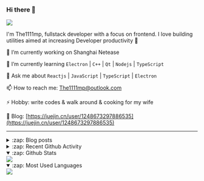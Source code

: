 ### Hi there 👋

![](https://komarev.com/ghpvc/?username=1111mp&color=green)

I'm The1111mp, fullstack developer with a focus on frontend. I love building utilities aimed at increasing Developer productivity 🙌

🔭 I’m currently working on Shanghai Netease

🌱 I’m currently learning `Electron` | `C++` | `Qt` | `Nodejs` | `TypeScript`

💬 Ask me about `Reactjs` | `JavaScript` | `TypeScript` | `Electron`

📫 How to reach me: <a href="mailto:The1111mp@outlook.com">The1111mp@outlook.com</a>

⚡ Hobby: write codes & walk around & cooking for my wife

📖 Blog: [https://juejin.cn/user/1248673297886535](https://juejin.cn/user/1248673297886535)

***

<details>
  <summary>:zap: Blog posts</summary>

  - [使用 nvm-desktop 轻松安装和管理多个 node 版本](https://juejin.cn/post/7267791228872179727)
  - [Electron 中集成 SQLite3 数据库的最佳实践](https://juejin.cn/post/7202807471881306172)
  - [从0开发IM，单聊群聊在线离线消息以及消息的已读未读功能](https://juejin.cn/post/7202583557751865401)
  - [Electron（网页）中实现接近微信消息发送体验的消息输入框及界面](https://juejin.cn/post/7252505446396575781)
  - [Qt中基于QWebEngineView和QWebChannel实现与web的交互](https://juejin.cn/post/7238423148555501629)
</details>

<details>
  <summary>:zap: Recent Github Activity</summary>

  <!--START_SECTION:activity-->
1. 🗣 Commented on [#71](https://github.com/1111mp/nvm-desktop/issues/71#issuecomment-1993858404) in [1111mp/nvm-desktop](https://github.com/1111mp/nvm-desktop)
2. 🗣 Commented on [#71](https://github.com/1111mp/nvm-desktop/issues/71#issuecomment-1993826511) in [1111mp/nvm-desktop](https://github.com/1111mp/nvm-desktop)
3. 🗣 Commented on [#70](https://github.com/1111mp/nvm-desktop/issues/70#issuecomment-1993741019) in [1111mp/nvm-desktop](https://github.com/1111mp/nvm-desktop)
4. 🗣 Commented on [#69](https://github.com/1111mp/nvm-desktop/issues/69#issuecomment-1991119999) in [1111mp/nvm-desktop](https://github.com/1111mp/nvm-desktop)
5. 🗣 Commented on [#68](https://github.com/1111mp/nvm-desktop/issues/68#issuecomment-1987046570) in [1111mp/nvm-desktop](https://github.com/1111mp/nvm-desktop)
6. 🗣 Commented on [#68](https://github.com/1111mp/nvm-desktop/issues/68#issuecomment-1982815362) in [1111mp/nvm-desktop](https://github.com/1111mp/nvm-desktop)
7. 🗣 Commented on [#68](https://github.com/1111mp/nvm-desktop/issues/68#issuecomment-1980400296) in [1111mp/nvm-desktop](https://github.com/1111mp/nvm-desktop)
8. 🗣 Commented on [#68](https://github.com/1111mp/nvm-desktop/issues/68#issuecomment-1980252816) in [1111mp/nvm-desktop](https://github.com/1111mp/nvm-desktop)
9. 🗣 Commented on [#68](https://github.com/1111mp/nvm-desktop/issues/68#issuecomment-1980196434) in [1111mp/nvm-desktop](https://github.com/1111mp/nvm-desktop)
10. 🗣 Commented on [#67](https://github.com/1111mp/nvm-desktop/issues/67#issuecomment-1979877978) in [1111mp/nvm-desktop](https://github.com/1111mp/nvm-desktop)
  <!--END_SECTION:activity-->
</details>

<details open>
  <summary>:zap: Github Stats</summary>

  <img align="center" src="https://github-readme-stats-sigma-five.vercel.app/api?username=1111mp&show_icons=true&hide_border=true&theme=gruvbox" />
</details>

<details open>
  <summary>:zap: Most Used Languages</summary>

  <img align="center" src="https://github-readme-stats-sigma-five.vercel.app/api/top-langs/?username=1111mp&layout=compact&show_icons=true&hide_border=true&theme=gruvbox" />
</details>


<!--
**1111mp/1111mp** is a ✨ _special_ ✨ repository because its `README.md` (this file) appears on your GitHub profile.

Here are some ideas to get you started:

- 🔭 I’m currently working on ...
- 🌱 I’m currently learning ...
- 👯 I’m looking to collaborate on ...
- 🤔 I’m looking for help with ...
- 💬 Ask me about ...
- 📫 How to reach me: ...
- 😄 Pronouns: ...
- ⚡ Fun fact: ...
-->

